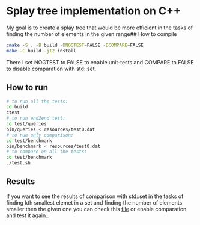 # Splay tree implementation on C++
My goal is to create a splay tree that would be more efficient in the tasks of finding the number of elements in the given range## How to compile
```sh
cmake -S . -B build -DNOGTEST=FALSE -DCOMPARE=FALSE
make -C build -j12 install
```
There I set NOGTEST to FALSE to enable unit-tests and COMPARE to FALSE to disable comparation with std::set. 
 
## How to run
```sh
# to run all the tests:
cd build
ctest
# to run end2end test:
cd test/queries
bin/queries < resources/test0.dat
# to run only comparison:
cd test/benchmark
bin/benchmark < resources/test0.dat
# to compare on all the tests:
cd test/benchmark
./test.sh
```
## Results
If you want to see the results of comparison with std::set in the tasks of finding kth smallest elemet in a set and finding the number of elements smaller then the given one you can check this [file](results/compared.dat) or enable comparation and test it again..


